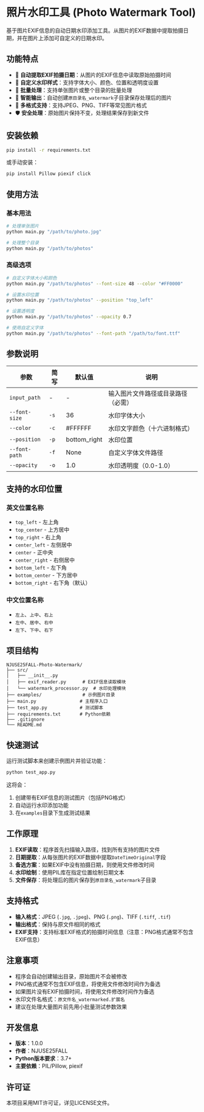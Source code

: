# 照片水印工具 (Photo Watermark Tool)

基于图片EXIF信息的自动日期水印添加工具。从图片的EXIF数据中提取拍摄日期，并在图片上添加可自定义的日期水印。

## 功能特点

- 📸 **自动提取EXIF拍摄日期**：从图片的EXIF信息中读取原始拍摄时间
- 🎨 **自定义水印样式**：支持字体大小、颜色、位置和透明度设置
- 📁 **批量处理**：支持单张图片或整个目录的批量处理
- 💾 **智能输出**：自动创建`原目录名_watermark`子目录保存处理后的图片
- 🔄 **多格式支持**：支持JPEG、PNG、TIFF等常见图片格式
- 🛡️ **安全处理**：原始图片保持不变，处理结果保存到新文件

## 安装依赖

```bash
pip install -r requirements.txt
```

或手动安装：

```bash
pip install Pillow piexif click
```

## 使用方法

### 基本用法

```bash
# 处理单张图片
python main.py "/path/to/photo.jpg"

# 处理整个目录
python main.py "/path/to/photos"
```

### 高级选项

```bash
# 自定义字体大小和颜色
python main.py "/path/to/photos" --font-size 48 --color "#FF0000"

# 设置水印位置
python main.py "/path/to/photos" --position "top_left"

# 设置透明度
python main.py "/path/to/photos" --opacity 0.7

# 使用自定义字体
python main.py "/path/to/photos" --font-path "/path/to/font.ttf"
```

## 参数说明

| 参数 | 简写 | 默认值 | 说明 |
|------|------|--------|------|
| `input_path` | - | - | 输入图片文件路径或目录路径（必需） |
| `--font-size` | `-s` | 36 | 水印字体大小 |
| `--color` | `-c` | #FFFFFF | 水印文字颜色（十六进制格式） |
| `--position` | `-p` | bottom_right | 水印位置 |
| `--font-path` | `-f` | None | 自定义字体文件路径 |
| `--opacity` | `-o` | 1.0 | 水印透明度（0.0-1.0） |

## 支持的水印位置

### 英文位置名称
- `top_left` - 左上角
- `top_center` - 上方居中
- `top_right` - 右上角
- `center_left` - 左侧居中
- `center` - 正中央
- `center_right` - 右侧居中
- `bottom_left` - 左下角
- `bottom_center` - 下方居中
- `bottom_right` - 右下角（默认）

### 中文位置名称
- `左上`、`上中`、`右上`
- `左中`、`居中`、`右中`
- `左下`、`下中`、`右下`

## 项目结构

```
NJUSE25FALL-Photo-Watermark/
├── src/
│   ├── __init__.py
│   ├── exif_reader.py      # EXIF信息读取模块
│   └── watermark_processor.py  # 水印处理模块
├── examples/               # 示例图片目录
├── main.py                # 主程序入口
├── test_app.py            # 测试脚本
├── requirements.txt       # Python依赖
├── .gitignore
└── README.md
```

## 快速测试

运行测试脚本来创建示例图片并验证功能：

```bash
python test_app.py
```

这将会：
1. 创建带有EXIF信息的测试图片（包括PNG格式）
2. 自动运行水印添加功能
3. 在`examples`目录下生成测试结果

## 工作原理

1. **EXIF读取**：程序首先扫描输入路径，找到所有支持的图片文件
2. **日期提取**：从每张图片的EXIF数据中提取`DateTimeOriginal`字段
3. **备选方案**：如果EXIF中没有拍摄日期，则使用文件修改时间
4. **水印绘制**：使用PIL库在指定位置绘制日期文本
5. **文件保存**：将处理后的图片保存到`原目录名_watermark`子目录

## 支持格式

- **输入格式**：JPEG (`.jpg`, `.jpeg`)、PNG (`.png`)、TIFF (`.tiff`, `.tif`)
- **输出格式**：保持与原文件相同的格式
- **EXIF支持**：支持标准EXIF格式的拍摄时间信息（注意：PNG格式通常不包含EXIF信息）

## 注意事项

- 程序会自动创建输出目录，原始图片不会被修改
- PNG格式通常不包含EXIF信息，将使用文件修改时间作为备选
- 如果图片没有EXIF拍摄时间，将使用文件修改时间作为备选
- 水印文件名格式：`原文件名_watermarked.扩展名`
- 建议在处理大量图片前先用小批量测试参数效果

## 开发信息

- **版本**：1.0.0
- **作者**：NJUSE25FALL
- **Python版本要求**：3.7+
- **主要依赖**：PIL/Pillow, piexif

## 许可证

本项目采用MIT许可证，详见LICENSE文件。